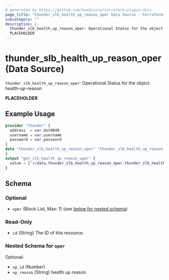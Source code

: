 ```yaml
---
# generated by https://github.com/hashicorp/terraform-plugin-docs
page_title: "thunder_slb_health_up_reason_oper Data Source - terraform-provider-thunder"
subcategory: ""
description: |-
  thunder_slb_health_up_reason_oper: Operational Status for the object health-up-reason
  PLACEHOLDER
---
```


# thunder_slb_health_up_reason_oper (Data Source)

`thunder_slb_health_up_reason_oper`: Operational Status for the object health-up-reason

__PLACEHOLDER__

## Example Usage

```terraform
provider "thunder" {
  address  = var.dut9049
  username = var.username
  password = var.password
}
data "thunder_slb_health_up_reason_oper" "thunder_slb_health_up_reason_oper" {
}
output "get_slb_health_up_reason_oper" {
  value = ["${data.thunder_slb_health_up_reason_oper.thunder_slb_health_up_reason_oper}"]
}
```

<!-- schema generated by tfplugindocs -->
## Schema

### Optional

- `oper` (Block List, Max: 1) (see [below for nested schema](#nestedblock--oper))

### Read-Only

- `id` (String) The ID of this resource.

<a id="nestedblock--oper"></a>
### Nested Schema for `oper`

Optional:

- `up_id` (Number)
- `up_reason` (String) health up reason


